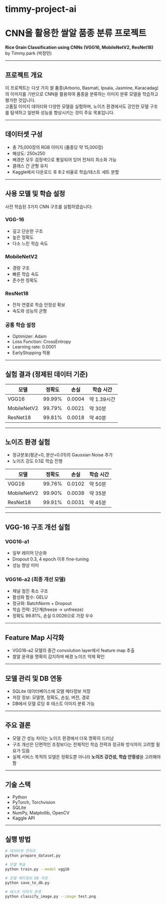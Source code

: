 # timmy-project-ai
# CNN을 활용한 쌀알 품종 분류 프로젝트

**Rice Grain Classification using CNNs (VGG16, MobileNetV2, ResNet18)**  
by Timmy.park (박정민)

---

## 프로젝트 개요

이 프로젝트는 다섯 가지 쌀 품종(Arborio, Basmati, Ipsala, Jasmine, Karacadag)의 이미지를 기반으로 CNN을 활용하여 품종을 분류하는 이미지 분류 모델을 학습하고 평가한 것입니다.  
고품질 이미지 데이터와 다양한 모델을 실험하며, 노이즈 환경에서도 강인한 모델 구조를 탐색하고 일반화 성능을 향상시키는 것이 주요 목표입니다.

---

## 데이터셋 구성

- 총 75,000장의 RGB 이미지 (품종당 약 15,000장)
- 해상도: 250x250
- 배경은 모두 검정색으로 통일되어 있어 전처리 최소화 가능
- 클래스 간 균형 유지
- Kaggle에서 다운로드 후 8:2 비율로 학습/테스트 세트 분할

---

## 사용 모델 및 학습 설정

사전 학습된 3가지 CNN 구조를 실험하였습니다:

### VGG-16
- 깊고 단순한 구조
- 높은 정확도
- 다소 느린 학습 속도

### MobileNetV2
- 경량 구조
- 빠른 학습 속도
- 준수한 정확도

### ResNet18
- 잔차 연결로 학습 안정성 확보
- 속도와 성능의 균형

### 공통 학습 설정
- Optimizer: Adam  
- Loss Function: CrossEntropy  
- Learning rate: 0.0001  
- EarlyStopping 적용

---

## 실험 결과 (정제된 데이터 기준)

| 모델        | 정확도   | 손실    | 학습 시간   |
|-------------|----------|---------|-------------|
| VGG16       | 99.99%   | 0.0004  | 약 1.39시간 |
| MobileNetV2 | 99.79%   | 0.0021  | 약 30분     |
| ResNet18    | 99.81%   | 0.0018  | 약 40분     |

---

## 노이즈 환경 실험

- 정규분포(평균=0, 분산=0.01)의 Gaussian Noise 추가
- 노이즈 강도 0.1로 학습 진행

| 모델        | 정확도   | 손실    | 학습 시간   |
|-------------|----------|---------|-------------|
| VGG16       | 99.76%   | 0.0102  | 약 50분     |
| MobileNetV2 | 99.90%   | 0.0038  | 약 35분     |
| ResNet18    | 99.91%   | 0.0031  | 약 45분     |

---

## VGG-16 구조 개선 실험

### VGG16-a1
- 일부 레이어 단순화
- Dropout 0.3, 4 epoch 이후 fine-tuning
- 성능 향상 미미

### VGG16-a2 (최종 개선 모델)
- 채널 점진 축소 구조
- 활성화 함수: GELU
- 정규화: BatchNorm + Dropout
- 학습 전략: 2단계(freeze → unfreeze)
- 정확도 99.81%, 손실 0.0026으로 가장 우수

---

## Feature Map 시각화

- VGG16-a2 모델의 중간 convolution layer에서 feature map 추출
- 쌀알 윤곽을 명확히 감지하며 배경 노이즈 억제 확인

---

## 모델 관리 및 DB 연동

- SQLite 데이터베이스에 모델 메타정보 저장
- 저장 정보: 모델명, 정확도, 손실, 버전, 경로
- DB에서 모델 로딩 후 테스트 이미지 분류 가능

---

## 주요 결론

- 모델 간 성능 차이는 노이즈 환경에서 더욱 명확히 드러남
- 구조 개선은 단편적인 조정보다는 전체적인 학습 전략과 정규화 방식까지 고려할 필요가 있음
- 실제 서비스 목적의 모델은 정확도뿐 아니라 **노이즈 강건성, 학습 안정성**을 고려해야 함

---

## 기술 스택

- Python  
- PyTorch, Torchvision  
- SQLite  
- NumPy, Matplotlib, OpenCV  
- Kaggle API

---

## 실행 방법

```bash
# 데이터셋 전처리
python prepare_dataset.py

# 모델 학습
python train.py --model vgg16

# 모델 메타정보 DB 저장
python save_to_db.py

# 테스트 이미지 분류
python classify_image.py --image test.png
